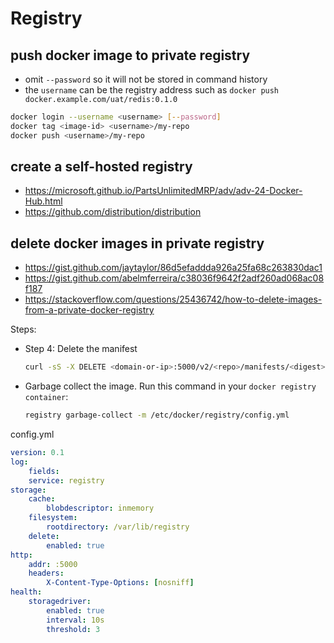 # Registry

## push docker image to private registry
- omit `--password` so it will not be stored in command history
- the `username` can be the registry address such as `docker push docker.example.com/uat/redis:0.1.0`
```sh
docker login --username <username> [--password]
docker tag <image-id> <username>/my-repo
docker push <username>/my-repo
```

## create a self-hosted registry
- https://microsoft.github.io/PartsUnlimitedMRP/adv/adv-24-Docker-Hub.html
- https://github.com/distribution/distribution

## delete docker images in private registry
- https://gist.github.com/jaytaylor/86d5efaddda926a25fa68c263830dac1
- https://gist.github.com/abelmferreira/c38036f9642f2adf260ad068ac08f187
- https://stackoverflow.com/questions/25436742/how-to-delete-images-from-a-private-docker-registry

Steps:
- Step 4: Delete the manifest
  ```sh
  curl -sS -X DELETE <domain-or-ip>:5000/v2/<repo>/manifests/<digest>
  ```
- Garbage collect the image. Run this command in your `docker registry container`:
  ```sh
  registry garbage-collect -m /etc/docker/registry/config.yml
  ```
config.yml
```yaml
version: 0.1
log:
    fields:
    service: registry
storage:
    cache:
        blobdescriptor: inmemory
    filesystem:
        rootdirectory: /var/lib/registry
    delete:
        enabled: true
http:
    addr: :5000
    headers:
        X-Content-Type-Options: [nosniff]
health:
    storagedriver:
        enabled: true
        interval: 10s
        threshold: 3
```  
